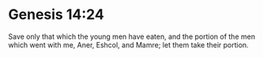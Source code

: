 # Genesis 14:24

Save only that which the young men have eaten, and the portion of the men which went with me, Aner, Eshcol, and Mamre; let them take their portion.